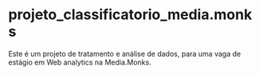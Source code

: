 # projeto_classificatorio_media.monks
Este é um projeto de tratamento e análise de dados, para uma vaga de estágio em Web analytics na Media.Monks.

